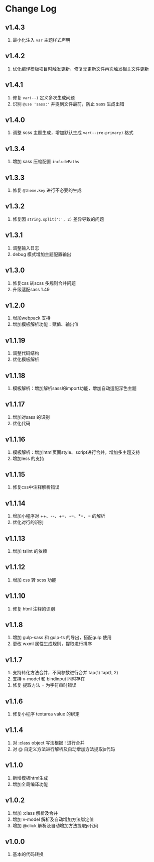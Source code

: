 # Change Log

## v1.4.3

1. 最小化注入 `var` 主题样式声明

## v1.4.2

1. 优化编译模板项目时触发更新，修复无更新文件再次触发相关文件更新

## v1.4.1

1. 修复 `var(--)` 定义多次生成问题
2. 识别 `@use 'sass:'` 并提到文件最前，防止 sass 生成出错

## v1.4.0

1. 调整 scss 主题生成，增加默认生成 `var(--zre-primary)` 格式 

## v1.3.4

1. 增加 sass 压缩配置 `includePaths`

## v1.3.3

1. 修复 `@theme.key` 进行不必要的生成

## v1.3.2

1. 修复因 `string.split(':', 2)` 差异导致的问题

## v1.3.1

1. 调整输入日志
2. debug 模式增加主题配置输出

## v1.3.0

1. 修复css 转scss 多规则合并问题
2. 升级适配sass 1.49

## v1.2.0

1. 增加webpack 支持
2. 增加模板解析功能：赋值、输出值

## v1.1.19

1. 调整代码结构
2. 优化模板解析

## v1.1.18

1. 模板解析：增加解析sass的import功能，增加自动适配深色主题

## v1.1.17

1. 增加对sass 的识别
2. 优化代码

## v1.1.16

1. 模板解析：增加html页面style、script进行合并，增加多主题支持
2. 增加less 的支持

## v1.1.15

1. 修复css中注释解析错误

## v1.1.14

1. 增加小程序对 ++、--、+=、-=、*=、\= 的解析
2. 优化对行的识别

## v1.1.13

1. 增加 tslint 的依赖

## v1.1.12

1. 增加 css 转 scss 功能

## v1.1.10

1. 修复 html 注释的识别 

## v1.1.8

1. 增加 gulp-sass 和 gulp-ts 的导出，搭配gulp 使用
2. 更改 wxml 属性生成规则，提取进行排序

## v1.1.7

1. 支持转化方法合并，不同参数进行合并 tap(1) tap(1, 2)
2. 支持 v-model 和 bindinput 同时存在
3. 修复 提取方法 = 为字符串时错误

## v1.1.6

1. 修复小程序 textarea value 的绑定

## v1.1.4

1. 对 :class object 写法根据 ! 进行合并
2. 对 @ 自定义方法进行解析及自动增加方法提取js代码

## v1.1.0

1. 新增模板html生成
2. 增加全局编译功能

## v1.0.2

1. 增加 :class 解析及合并
2. 增加 v-model 解析及自动增加方法绑定值
3. 增加 @click 解析及自动增加方法提取js代码


## v1.0.0

1. 基本的代码转换